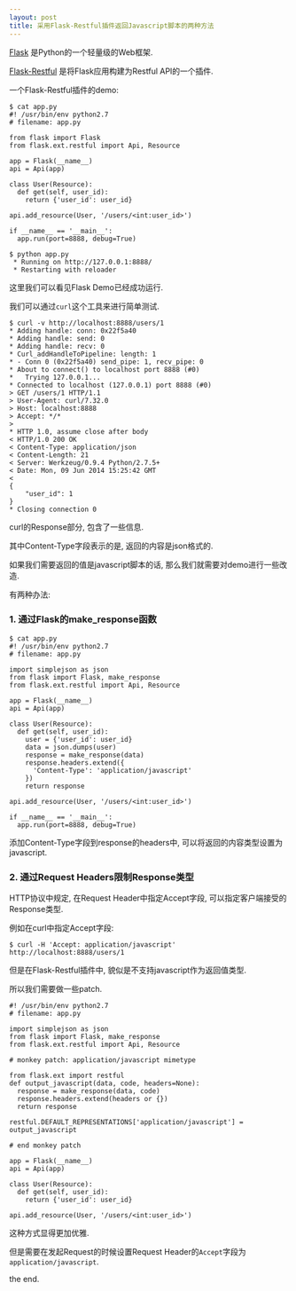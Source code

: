 ```yaml
---
layout: post
title: 采用Flask-Restful插件返回Javascript脚本的两种方法
---
```


[Flask](https://github.com/mitsuhiko/flask) 是Python的一个轻量级的Web框架.

[Flask-Restful](https://github.com/twilio/flask-restful) 是将Flask应用构建为Restful API的一个插件.

一个Flask-Restful插件的demo:

    $ cat app.py
    #! /usr/bin/env python2.7
    # filename: app.py

    from flask import Flask
    from flask.ext.restful import Api, Resource

    app = Flask(__name__)
    api = Api(app)

    class User(Resource):
      def get(self, user_id):
        return {'user_id': user_id}

    api.add_resource(User, '/users/<int:user_id>')

    if __name__ == '__main__':
      app.run(port=8888, debug=True)

    $ python app.py
     * Running on http://127.0.0.1:8888/
     * Restarting with reloader

这里我们可以看见Flask Demo已经成功运行.

我们可以通过`curl`这个工具来进行简单测试.

    $ curl -v http://localhost:8888/users/1
    * Adding handle: conn: 0x22f5a40
    * Adding handle: send: 0
    * Adding handle: recv: 0
    * Curl_addHandleToPipeline: length: 1
    * - Conn 0 (0x22f5a40) send_pipe: 1, recv_pipe: 0
    * About to connect() to localhost port 8888 (#0)
    *   Trying 127.0.0.1...
    * Connected to localhost (127.0.0.1) port 8888 (#0)
    > GET /users/1 HTTP/1.1
    > User-Agent: curl/7.32.0
    > Host: localhost:8888
    > Accept: */*
    >
    * HTTP 1.0, assume close after body
    < HTTP/1.0 200 OK
    < Content-Type: application/json
    < Content-Length: 21
    < Server: Werkzeug/0.9.4 Python/2.7.5+
    < Date: Mon, 09 Jun 2014 15:25:42 GMT
    <
    {
        "user_id": 1
    }
    * Closing connection 0

curl的Response部分, 包含了一些信息.

其中Content-Type字段表示的是, 返回的内容是json格式的.

如果我们需要返回的值是javascript脚本的话, 那么我们就需要对demo进行一些改造.

有两种办法:

### 1. 通过Flask的make_response函数

    $ cat app.py
    #! /usr/bin/env python2.7
    # filename: app.py

    import simplejson as json
    from flask import Flask, make_response
    from flask.ext.restful import Api, Resource

    app = Flask(__name__)
    api = Api(app)

    class User(Resource):
      def get(self, user_id):
        user = {'user_id': user_id}
        data = json.dumps(user)
        response = make_response(data)
        response.headers.extend({
          'Content-Type': 'application/javascript'
        })
        return response

    api.add_resource(User, '/users/<int:user_id>')

    if __name__ == '__main__':
      app.run(port=8888, debug=True)

添加Content-Type字段到response的headers中, 可以将返回的内容类型设置为javascript.

### 2. 通过Request Headers限制Response类型

HTTP协议中规定, 在Request Header中指定Accept字段, 可以指定客户端接受的Response类型.

例如在curl中指定Accept字段:

    $ curl -H 'Accept: application/javascript' http://localhost:8888/users/1

但是在Flask-Restful插件中, 貌似是不支持javascript作为返回值类型.

所以我们需要做一些patch.


    #! /usr/bin/env python2.7
    # filename: app.py

    import simplejson as json
    from flask import Flask, make_response
    from flask.ext.restful import Api, Resource

    # monkey patch: application/javascript mimetype

    from flask.ext import restful
    def output_javascript(data, code, headers=None):
      response = make_response(data, code)
      response.headers.extend(headers or {})
      return response

    restful.DEFAULT_REPRESENTATIONS['application/javascript'] = output_javascript

    # end monkey patch

    app = Flask(__name__)
    api = Api(app)

    class User(Resource):
      def get(self, user_id):
        return {'user_id': user_id}

    api.add_resource(User, '/users/<int:user_id>')

这种方式显得更加优雅.

但是需要在发起Request的时候设置Request Header的`Accept`字段为`application/javascript`.

the end.
